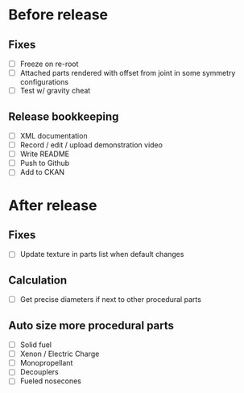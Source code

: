 # Before release

## Fixes

- [ ] Freeze on re-root
- [ ] Attached parts rendered with offset from joint in some symmetry configurations
- [ ] Test w/ gravity cheat

## Release bookkeeping

- [ ] XML documentation
- [ ] Record / edit / upload demonstration video
- [ ] Write README
- [ ] Push to Github
- [ ] Add to CKAN

# After release

## Fixes

- [ ] Update texture in parts list when default changes

## Calculation

- [ ] Get precise diameters if next to other procedural parts

## Auto size more procedural parts

- [ ] Solid fuel
- [ ] Xenon / Electric Charge
- [ ] Monopropellant
- [ ] Decouplers
- [ ] Fueled nosecones
